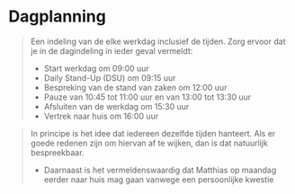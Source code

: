 # Dagplanning

> Een indeling van de elke werkdag inclusief de tijden. Zorg ervoor dat je in de dagindeling in ieder geval vermeldt:
>
> - Start werkdag om 09:00 uur
> - Daily Stand-Up (DSU) om 09:15 uur
> - Bespreking van de stand van zaken om 12:00 uur
> - Pauze van 10:45 tot 11:00 uur en van 13:00 tot 13:30 uur
> - Afsluiten van de werkdag om 15:30 uur
> - Vertrek naar huis om 16:00 uur

> In principe is het idee dat iedereen dezelfde tijden hanteert. Als er goede redenen zijn om hiervan af te wijken, dan is dat natuurlijk bespreekbaar.
>
> - Daarnaast is het vermeldenswaardig dat Matthias op maandag eerder naar huis mag gaan vanwege een persoonlijke kwestie
